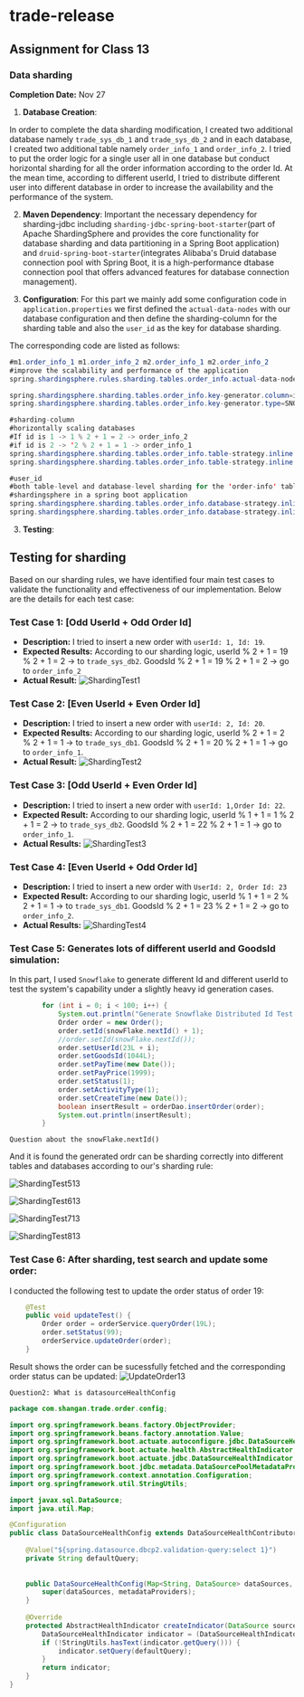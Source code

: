 # trade-release

## Assignment for Class 13

### Data sharding

**Completion Date:** Nov 27

1. **Database Creation**:

In order to complete the data sharding modification, I created two additional database namely `trade_sys_db_1` and `trade_sys_db_2` and in each database, I created two additional table namely `order_info_1` and `order_info_2`. I tried to put the order logic for a single user all in one database but conduct horizontal sharding for all the order information according to the order Id. At the mean time, according to different userId, I tried to distribute different user into different database in order to increase the availability and the performance of the system.


 

2. **Maven Dependency**:
Important the necessary dependency for sharding-jdbc including `sharding-jdbc-spring-boot-starter`(part of Apache ShardingSphere and provides the core functionality for database sharding and data partitioning in a Spring Boot application) and `druid-spring-boot-starter`(integrates Alibaba's Druid database connection pool with Spring Boot, it is a high-performance dtabase connection pool that offers advanced features for database connection management).

3. **Configuration**:
For this part we mainly add some configuration code in `application.properties` we first defined the `actual-data-nodes` with our database configuration and then define the sharding-column for the sharding table and also the `user_id` as the key for database sharding.

The corresponding code are listed as follows:
```java
#m1.order_info_1 m1.order_info_2 m2.order_info_1 m2.order_info_2
#improve the scalability and performance of the application
spring.shardingsphere.rules.sharding.tables.order_info.actual-data-nodes=m$->{1..2}.order_info_$->{1..2}

spring.shardingsphere.sharding.tables.order_info.key-generator.column=id
spring.shardingsphere.sharding.tables.order_info.key-generator.type=SNOWFLAKE

#sharding-column
#horizontally scaling databases
#If id is 1 -> 1 % 2 + 1 = 2 -> order_info_2
#if id is 2 -> '2 % 2 + 1 = 1 -> order_info_1
spring.shardingsphere.sharding.tables.order_info.table-strategy.inline.sharding-column=id
spring.shardingsphere.sharding.tables.order_info.table-strategy.inline.algorithm-expression=order_info_$->{id % 2 +1}

#user_id
#both table-level and database-level sharding for the 'order-info' table using Apache
#shardingsphere in a spring boot application
spring.shardingsphere.sharding.tables.order_info.database-strategy.inline.sharding-column=user_id
spring.shardingsphere.sharding.tables.order_info.database-strategy.inline.algorithm-expression=m$->{user_id % 2 +1}

```

3. **Testing**:

## Testing for sharding

Based on our sharding rules, we have identified four main test cases to validate the functionality and effectiveness of our implementation. Below are the details for each test case:

### Test Case 1: [Odd UserId + Odd Order Id]
- **Description:** I tried to insert a new order with `userId: 1, Id: 19`.
- **Expected Results:**  According to our sharding logic, userId % 2 + 1 = 19 % 2 + 1 = 2 -> to `trade_sys_db2`.
GoodsId % 2 + 1 = 19 % 2 + 1 = 2 -> go to `order_info_2`
- **Actual Result:** 
![ShardingTest1](Images/ShardingResult1132.png)

### Test Case 2: [Even UserId + Even Order Id]
- **Description:** I tried to insert a new order with `userId: 2, Id: 20`.
- **Expected Results:** According to our sharding logic, userId % 2 + 1 = 2 % 2 + 1 = 1 -> to `trade_sys_db1`.
GoodsId % 2 + 1 = 20 % 2 + 1 = 1 -> go to `order_info_1`.
- **Actual Result:**
![ShardingTest2](Images/ShardingTest213new.png)


### Test Case 3: [Odd UserId + Even Order Id]
- **Description:** I tried to insert a new order with `userId: 1,Order Id: 22`.
- **Expected Result:** According to our sharding logic, userId % 1 + 1 = 1 % 2 + 1 = 2 -> to `trade_sys_db2`.
GoodsId % 2 + 1 = 22 % 2 + 1 = 1 -> go to `order_info_1`.
- **Actual Results:** ![ShardingTest3](Images/ShardingResult313.png)

### Test Case 4: [Even UserId + Odd Order Id]
- **Description:** I tried to insert a new order with `UserId: 2, Order Id: 23`
- **Expected Result:** According to our sharding logic, userId % 1 + 1 = 2 % 2 + 1 = 1 -> to `trade_sys_db1`.
GoodsId % 2 + 1 = 23 % 2 + 1 = 2 -> go to `order_info_2`.
- **Actual Results:** ![ShardingTest4](Images/ShardingResult413.png)

### Test Case 5: Generates lots of different userId and GoodsId simulation:

In this part, I used `Snowflake` to generate different Id and different userId to test the system's capability under a slightly heavy id generation cases. 

```java
        for (int i = 0; i < 100; i++) {
            System.out.println("Generate Snowflake Distributed Id Test:");
            Order order = new Order();
            order.setId(snowFlake.nextId() + 1);
            //order.setId(snowFlake.nextId());
            order.setUserId(23L + i);
            order.setGoodsId(1044L);
            order.setPayTime(new Date());
            order.setPayPrice(1999);
            order.setStatus(1);
            order.setActivityType(1);
            order.setCreateTime(new Date());
            boolean insertResult = orderDao.insertOrder(order);
            System.out.println(insertResult);
        }

```
`Question about the snowFlake.nextId()`

And it is found the generated ordr can be sharding correctly into different tables and databases according to our's sharding rule:

![ShardingTest513](Images/ShardingTest513.png)

![ShardingTest613](Images/ShardingTest613.png)

![ShardingTest713](Images/ShardingTest713.png)

![ShardingTest813](Images/ShardingTest813.png)

### Test Case 6: After sharding, test search and update some order:
I conducted the following test to update the order status of order 19:
```java
    @Test
    public void updateTest() {
        Order order = orderService.queryOrder(19L);
        order.setStatus(99);
        orderService.updateOrder(order);
    }

```
Result shows the order can be sucessfully fetched and the corresponding order status can be updated:
![UpdateOrder13](Images/UpdateOrder13.png)


`Question2: What is datasourceHealthConfig`

```java
package com.shangan.trade.order.config;

import org.springframework.beans.factory.ObjectProvider;
import org.springframework.beans.factory.annotation.Value;
import org.springframework.boot.actuate.autoconfigure.jdbc.DataSourceHealthContributorAutoConfiguration;
import org.springframework.boot.actuate.health.AbstractHealthIndicator;
import org.springframework.boot.actuate.jdbc.DataSourceHealthIndicator;
import org.springframework.boot.jdbc.metadata.DataSourcePoolMetadataProvider;
import org.springframework.context.annotation.Configuration;
import org.springframework.util.StringUtils;

import javax.sql.DataSource;
import java.util.Map;

@Configuration
public class DataSourceHealthConfig extends DataSourceHealthContributorAutoConfiguration {
 
    @Value("${spring.datasource.dbcp2.validation-query:select 1}")
    private String defaultQuery;
 
 
    public DataSourceHealthConfig(Map<String, DataSource> dataSources, ObjectProvider<DataSourcePoolMetadataProvider> metadataProviders) {
        super(dataSources, metadataProviders);
    }
 
    @Override
    protected AbstractHealthIndicator createIndicator(DataSource source) {
        DataSourceHealthIndicator indicator = (DataSourceHealthIndicator) super.createIndicator(source);
        if (!StringUtils.hasText(indicator.getQuery())) {
            indicator.setQuery(defaultQuery);
        }
        return indicator;
    }
}

```